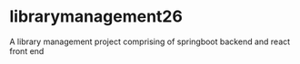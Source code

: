 # librarymanagement26
A library management project comprising of springboot backend and react front end
